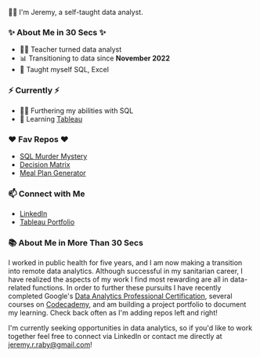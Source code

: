 🙋‍♂️ I'm Jeremy, a self-taught data analyst.

### ✨ About Me in 30 Secs ✨
- 🧑‍🏫 Teacher turned data analyst
- 📊 Transitioning to data since **November 2022**
- 📝 Taught myself SQL, Excel

### ⚡️ Currently ⚡️
- 👨‍💻 Furthering my abilities with SQL
- 🌱 Learning [Tableau](https://public.tableau.com/app/profile/jeremyraby)

### ❤️ Fav Repos ❤️
- [SQL Murder Mystery](https://github.com/jeremyraby/murderMystery)
- [Decision Matrix](https://github.com/jeremyraby/decisionMatrix)
- [Meal Plan Generator](https://github.com/jeremyraby/meal_plan_generator)

### 📫 Connect with Me
- [LinkedIn](https://www.linkedin.com/in/jeremy-raby/)
- [Tableau Portfolio](https://public.tableau.com/app/profile/jeremyraby)

### 📚 About Me in More Than 30 Secs

I worked in public health for five years, and I am now making a transition into remote data analytics. Although successful in my sanitarian career, I have realized the aspects of my work I find most rewarding are all in data-related functions. In order to further these pursuits I have recently completed Google's [Data Analytics Professional Certification](https://www.credly.com/badges/ba29f2b0-aa38-4fea-88ff-939849fd5686/linked_in_profile), several courses on [Codecademy](https://www.codecademy.com/profiles/jeremyraby), and am building a project portfolio to document my learning. Check back often as I'm adding repos left and right!

I'm currently seeking opportunities in data analytics, so if you'd like to work together feel free to connect via LinkedIn or contact me directly at jeremy.r.raby@gmail.com!
